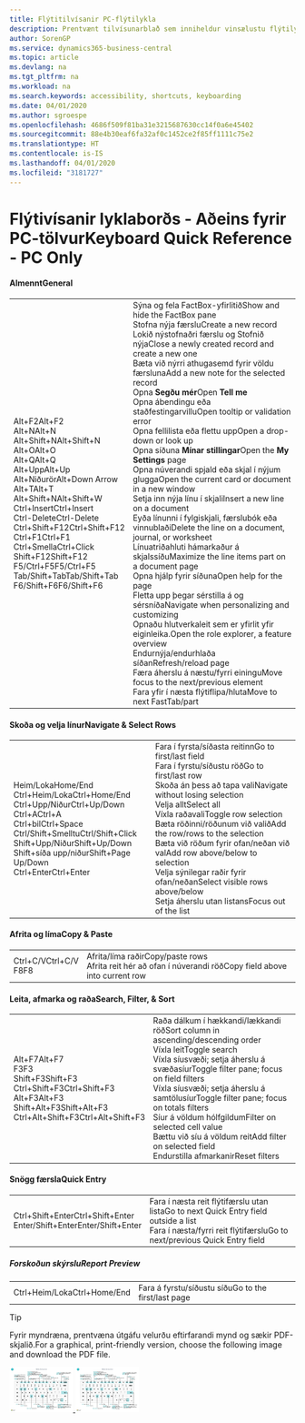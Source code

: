 ```yaml
---
title: Flýtitilvísanir PC-flýtilykla
description: Prentvænt tilvísunarblað sem inniheldur vinsælustu flýtilyklana fyrir tölvunotendur.
author: SorenGP
ms.service: dynamics365-business-central
ms.topic: article
ms.devlang: na
ms.tgt_pltfrm: na
ms.workload: na
ms.search.keywords: accessibility, shortcuts, keyboarding
ms.date: 04/01/2020
ms.author: sgroespe
ms.openlocfilehash: 4686f509f81ba31e3215687630cc14f0a6e45402
ms.sourcegitcommit: 88e4b30eaf6fa32af0c1452ce2f85ff1111c75e2
ms.translationtype: HT
ms.contentlocale: is-IS
ms.lasthandoff: 04/01/2020
ms.locfileid: "3181727"
---
```

# <a name="keyboard-quick-reference---pc-only"></a><span data-ttu-id="eea9c-103">Flýtivísanir lyklaborðs - Aðeins fyrir PC-tölvur</span><span class="sxs-lookup"><span data-stu-id="eea9c-103">Keyboard Quick Reference - PC Only</span></span>

#### <a name="general"></a><span data-ttu-id="eea9c-104">Almennt</span><span class="sxs-lookup"><span data-stu-id="eea9c-104">General</span></span>
|||  
|-|-|
|<span data-ttu-id="eea9c-105">Alt+F2</span><span class="sxs-lookup"><span data-stu-id="eea9c-105">Alt+F2</span></span><br /><span data-ttu-id="eea9c-106">Alt+N</span><span class="sxs-lookup"><span data-stu-id="eea9c-106">Alt+N</span></span><br /><span data-ttu-id="eea9c-107">Alt+Shift+N</span><span class="sxs-lookup"><span data-stu-id="eea9c-107">Alt+Shift+N</span></span><br /><span data-ttu-id="eea9c-108">Alt+O</span><span class="sxs-lookup"><span data-stu-id="eea9c-108">Alt+O</span></span><br /><span data-ttu-id="eea9c-109">Alt+Q</span><span class="sxs-lookup"><span data-stu-id="eea9c-109">Alt+Q</span></span><br /><span data-ttu-id="eea9c-110">Alt+Upp</span><span class="sxs-lookup"><span data-stu-id="eea9c-110">Alt+Up</span></span><br /><span data-ttu-id="eea9c-111">Alt+Niðurör</span><span class="sxs-lookup"><span data-stu-id="eea9c-111">Alt+Down Arrow</span></span><br /><span data-ttu-id="eea9c-112">Alt+T</span><span class="sxs-lookup"><span data-stu-id="eea9c-112">Alt+T</span></span><br /><span data-ttu-id="eea9c-113">Alt+Shift+N</span><span class="sxs-lookup"><span data-stu-id="eea9c-113">Alt+Shift+W</span></span><br /><span data-ttu-id="eea9c-114">Ctrl+Insert</span><span class="sxs-lookup"><span data-stu-id="eea9c-114">Ctrl+Insert</span></span><br /><span data-ttu-id="eea9c-115">Ctrl-Delete</span><span class="sxs-lookup"><span data-stu-id="eea9c-115">Ctrl-Delete</span></span><br /><span data-ttu-id="eea9c-116">Ctrl+Shift+F12</span><span class="sxs-lookup"><span data-stu-id="eea9c-116">Ctrl+Shift+F12</span></span><br /><span data-ttu-id="eea9c-117">Ctrl+F1</span><span class="sxs-lookup"><span data-stu-id="eea9c-117">Ctrl+F1</span></span><br /><span data-ttu-id="eea9c-118">Ctrl+Smella</span><span class="sxs-lookup"><span data-stu-id="eea9c-118">Ctrl+Click</span></span><br /><span data-ttu-id="eea9c-119">Shift+F12</span><span class="sxs-lookup"><span data-stu-id="eea9c-119">Shift+F12</span></span><br /><span data-ttu-id="eea9c-120">F5/Ctrl+F5</span><span class="sxs-lookup"><span data-stu-id="eea9c-120">F5/Ctrl+F5</span></span><br /><span data-ttu-id="eea9c-121">Tab/Shift+Tab</span><span class="sxs-lookup"><span data-stu-id="eea9c-121">Tab/Shift+Tab</span></span><br /><span data-ttu-id="eea9c-122">F6/Shift+F6</span><span class="sxs-lookup"><span data-stu-id="eea9c-122">F6/Shift+F6</span></span><br />|<span data-ttu-id="eea9c-123">Sýna og fela FactBox-yfirlitið</span><span class="sxs-lookup"><span data-stu-id="eea9c-123">Show and hide the FactBox pane</span></span><br /><span data-ttu-id="eea9c-124">Stofna nýja færslu</span><span class="sxs-lookup"><span data-stu-id="eea9c-124">Create a new record</span></span><br /><span data-ttu-id="eea9c-125">Lokið nýstofnaðri færslu og Stofnið nýja</span><span class="sxs-lookup"><span data-stu-id="eea9c-125">Close a newly created record and create a new one</span></span><br /><span data-ttu-id="eea9c-126">Bæta við nýrri athugasemd fyrir völdu færsluna</span><span class="sxs-lookup"><span data-stu-id="eea9c-126">Add a new note for the selected record</span></span><br /><span data-ttu-id="eea9c-127">Opna **Segðu mér**</span><span class="sxs-lookup"><span data-stu-id="eea9c-127">Open **Tell me**</span></span><br /><span data-ttu-id="eea9c-128">Opna ábendingu eða staðfestingarvillu</span><span class="sxs-lookup"><span data-stu-id="eea9c-128">Open tooltip or validation error</span></span><br /><span data-ttu-id="eea9c-129">Opna fellilista eða flettu upp</span><span class="sxs-lookup"><span data-stu-id="eea9c-129">Open a drop-down or look up</span></span><br /><span data-ttu-id="eea9c-130">Opna síðuna **Mínar stillingar**</span><span class="sxs-lookup"><span data-stu-id="eea9c-130">Open the **My Settings** page</span></span><br /><span data-ttu-id="eea9c-131">Opna núverandi spjald eða skjal í nýjum glugga</span><span class="sxs-lookup"><span data-stu-id="eea9c-131">Open the current card or document in a new window</span></span><br /><span data-ttu-id="eea9c-132">Setja inn nýja línu í skjali</span><span class="sxs-lookup"><span data-stu-id="eea9c-132">Insert a new line on a document</span></span><br /><span data-ttu-id="eea9c-133">Eyða línunni í fylgiskjali, færslubók eða vinnublaði</span><span class="sxs-lookup"><span data-stu-id="eea9c-133">Delete the line on a document, journal, or worksheet</span></span><br /><span data-ttu-id="eea9c-134">Línuatriðahluti hámarkaður á skjalssíðu</span><span class="sxs-lookup"><span data-stu-id="eea9c-134">Maximize the line items part on a document page</span></span><br /><span data-ttu-id="eea9c-135">Opna hjálp fyrir síðuna</span><span class="sxs-lookup"><span data-stu-id="eea9c-135">Open help for the page</span></span><br /><span data-ttu-id="eea9c-136">Fletta upp þegar sérstilla á og sérsníða</span><span class="sxs-lookup"><span data-stu-id="eea9c-136">Navigate when personalizing and customizing</span></span><br /><span data-ttu-id="eea9c-137">Opnaðu hlutverkaleit sem er yfirlit yfir eiginleika.</span><span class="sxs-lookup"><span data-stu-id="eea9c-137">Open the role explorer, a feature overview</span></span><br /><span data-ttu-id="eea9c-138">Endurnýja/endurhlaða síðan</span><span class="sxs-lookup"><span data-stu-id="eea9c-138">Refresh/reload page</span></span><br /><span data-ttu-id="eea9c-139">Færa áherslu á næstu/fyrri einingu</span><span class="sxs-lookup"><span data-stu-id="eea9c-139">Move focus to the next/previous element</span></span><br /><span data-ttu-id="eea9c-140">Fara yfir í næsta flýtiflipa/hluta</span><span class="sxs-lookup"><span data-stu-id="eea9c-140">Move to next FastTab/part</span></span>|

#### <a name="navigate--select-rows"></a><span data-ttu-id="eea9c-141">Skoða og velja línur</span><span class="sxs-lookup"><span data-stu-id="eea9c-141">Navigate & Select Rows</span></span>
|||
|-|-|
|<span data-ttu-id="eea9c-142">Heim/Loka</span><span class="sxs-lookup"><span data-stu-id="eea9c-142">Home/End</span></span><br /><span data-ttu-id="eea9c-143">Ctrl+Heim/Loka</span><span class="sxs-lookup"><span data-stu-id="eea9c-143">Ctrl+Home/End</span></span> <br /><span data-ttu-id="eea9c-144">Ctrl+Upp/Niður</span><span class="sxs-lookup"><span data-stu-id="eea9c-144">Ctrl+Up/Down</span></span><br /><span data-ttu-id="eea9c-145">Ctrl+A</span><span class="sxs-lookup"><span data-stu-id="eea9c-145">Ctrl+A</span></span> <br /><span data-ttu-id="eea9c-146">Ctrl+bil</span><span class="sxs-lookup"><span data-stu-id="eea9c-146">Ctrl+Space</span></span><br /><span data-ttu-id="eea9c-147">Ctrl/Shift+Smelltu</span><span class="sxs-lookup"><span data-stu-id="eea9c-147">Ctrl/Shift+Click</span></span><br /><span data-ttu-id="eea9c-148">Shift+Upp/Niður</span><span class="sxs-lookup"><span data-stu-id="eea9c-148">Shift+Up/Down</span></span><br /><span data-ttu-id="eea9c-149">Shift+síða upp/niður</span><span class="sxs-lookup"><span data-stu-id="eea9c-149">Shift+Page Up/Down</span></span><br /><span data-ttu-id="eea9c-150">Ctrl+Enter</span><span class="sxs-lookup"><span data-stu-id="eea9c-150">Ctrl+Enter</span></span>|<span data-ttu-id="eea9c-151">Fara í fyrsta/síðasta reitinn</span><span class="sxs-lookup"><span data-stu-id="eea9c-151">Go to first/last field</span></span><br /><span data-ttu-id="eea9c-152">Fara í fyrstu/síðustu röð</span><span class="sxs-lookup"><span data-stu-id="eea9c-152">Go to first/last row</span></span><br /><span data-ttu-id="eea9c-153">Skoða án þess að tapa vali</span><span class="sxs-lookup"><span data-stu-id="eea9c-153">Navigate without losing selection</span></span><br /><span data-ttu-id="eea9c-154">Velja allt</span><span class="sxs-lookup"><span data-stu-id="eea9c-154">Select all</span></span><br /><span data-ttu-id="eea9c-155">Víxla raðavali</span><span class="sxs-lookup"><span data-stu-id="eea9c-155">Toggle row selection</span></span><br /> <span data-ttu-id="eea9c-156">Bæta röðinni/röðunum við valið</span><span class="sxs-lookup"><span data-stu-id="eea9c-156">Add the row/rows to the selection</span></span><br /><span data-ttu-id="eea9c-157">Bæta við röðum fyrir ofan/neðan við val</span><span class="sxs-lookup"><span data-stu-id="eea9c-157">Add row above/below to selection</span></span><br /><span data-ttu-id="eea9c-158">Velja sýnilegar raðir fyrir ofan/neðan</span><span class="sxs-lookup"><span data-stu-id="eea9c-158">Select visible rows above/below</span></span> <br /><span data-ttu-id="eea9c-159">Setja áherslu utan listans</span><span class="sxs-lookup"><span data-stu-id="eea9c-159">Focus out of the list</span></span>|

#### <a name="copy--paste"></a><span data-ttu-id="eea9c-160">Afrita og líma</span><span class="sxs-lookup"><span data-stu-id="eea9c-160">Copy & Paste</span></span>
|||
|-|-|
|<span data-ttu-id="eea9c-161">Ctrl+C/V</span><span class="sxs-lookup"><span data-stu-id="eea9c-161">Ctrl+C/V</span></span><br /><span data-ttu-id="eea9c-162">F8</span><span class="sxs-lookup"><span data-stu-id="eea9c-162">F8</span></span>|<span data-ttu-id="eea9c-163">Afrita/líma raðir</span><span class="sxs-lookup"><span data-stu-id="eea9c-163">Copy/paste rows</span></span><br /><span data-ttu-id="eea9c-164">Afrita reit hér að ofan í núverandi röð</span><span class="sxs-lookup"><span data-stu-id="eea9c-164">Copy field above into current row</span></span>|

#### <a name="search-filter--sort"></a><span data-ttu-id="eea9c-165">Leita, afmarka og raða</span><span class="sxs-lookup"><span data-stu-id="eea9c-165">Search, Filter, & Sort</span></span>
|||
|-|-|
|<span data-ttu-id="eea9c-166">Alt+F7</span><span class="sxs-lookup"><span data-stu-id="eea9c-166">Alt+F7</span></span><br /><span data-ttu-id="eea9c-167">F3</span><span class="sxs-lookup"><span data-stu-id="eea9c-167">F3</span></span><br /><span data-ttu-id="eea9c-168">Shift+F3</span><span class="sxs-lookup"><span data-stu-id="eea9c-168">Shift+F3</span></span><br /><span data-ttu-id="eea9c-169">Ctrl+Shift+F3</span><span class="sxs-lookup"><span data-stu-id="eea9c-169">Ctrl+Shift+F3</span></span><br /><span data-ttu-id="eea9c-170">Alt+F3</span><span class="sxs-lookup"><span data-stu-id="eea9c-170">Alt+F3</span></span><br /><span data-ttu-id="eea9c-171">Shift+Alt+F3</span><span class="sxs-lookup"><span data-stu-id="eea9c-171">Shift+Alt+F3</span></span><br /><span data-ttu-id="eea9c-172">Ctrl+Alt+Shift+F3</span><span class="sxs-lookup"><span data-stu-id="eea9c-172">Ctrl+Alt+Shift+F3</span></span>|<span data-ttu-id="eea9c-173">Raða dálkum í hækkandi/lækkandi röð</span><span class="sxs-lookup"><span data-stu-id="eea9c-173">Sort column in ascending/descending order</span></span><br /><span data-ttu-id="eea9c-174">Víxla leit</span><span class="sxs-lookup"><span data-stu-id="eea9c-174">Toggle search</span></span><br /><span data-ttu-id="eea9c-175">Víxla síusvæði; setja áherslu á svæðasíur</span><span class="sxs-lookup"><span data-stu-id="eea9c-175">Toggle filter pane; focus on field filters</span></span><br /><span data-ttu-id="eea9c-176">Víxla síusvæði; setja áherslu á samtölusíur</span><span class="sxs-lookup"><span data-stu-id="eea9c-176">Toggle filter pane; focus on totals filters</span></span><br /><span data-ttu-id="eea9c-177">Síur á völdum hólfgildum</span><span class="sxs-lookup"><span data-stu-id="eea9c-177">Filter on selected cell value</span></span><br /><span data-ttu-id="eea9c-178">Bættu við síu á völdum reit</span><span class="sxs-lookup"><span data-stu-id="eea9c-178">Add filter on selected field</span></span><br /><span data-ttu-id="eea9c-179">Endurstilla afmarkanir</span><span class="sxs-lookup"><span data-stu-id="eea9c-179">Reset filters</span></span>|

#### <a name="quick-entry"></a><span data-ttu-id="eea9c-180">Snögg færsla</span><span class="sxs-lookup"><span data-stu-id="eea9c-180">Quick Entry</span></span>
|||
|-|-|
|<span data-ttu-id="eea9c-181">Ctrl+Shift+Enter</span><span class="sxs-lookup"><span data-stu-id="eea9c-181">Ctrl+Shift+Enter</span></span><br /><span data-ttu-id="eea9c-182">Enter/Shift+Enter</span><span class="sxs-lookup"><span data-stu-id="eea9c-182">Enter/Shift+Enter</span></span>|<span data-ttu-id="eea9c-183">Fara í næsta reit flýtifærslu utan lista</span><span class="sxs-lookup"><span data-stu-id="eea9c-183">Go to next Quick Entry field outside a list</span></span><br /><span data-ttu-id="eea9c-184">Fara í næsta/fyrri reit flýtifærslu</span><span class="sxs-lookup"><span data-stu-id="eea9c-184">Go to next/previous Quick Entry field</span></span>|


##### <a name="report-preview"></a><span data-ttu-id="eea9c-185">Forskoðun skýrslu</span><span class="sxs-lookup"><span data-stu-id="eea9c-185">Report Preview</span></span>
|||
|-|-|
|<span data-ttu-id="eea9c-186">Ctrl+Heim/Loka</span><span class="sxs-lookup"><span data-stu-id="eea9c-186">Ctrl+Home/End</span></span>|<span data-ttu-id="eea9c-187">Fara á fyrstu/síðustu síðu</span><span class="sxs-lookup"><span data-stu-id="eea9c-187">Go to the first/last page</span></span>|

> [!TIP]
> <span data-ttu-id="eea9c-188">Fyrir myndræna, prentvæna útgáfu velurðu eftirfarandi mynd og sækir PDF-skjalið.</span><span class="sxs-lookup"><span data-stu-id="eea9c-188">For a graphical, print-friendly version, choose the following image and download the PDF file.</span></span>
>
> <span data-ttu-id="eea9c-189">[ ![](media/keyboard_shortcut_inline.png) ](media/keyboard_shortcuts.pdf)</span><span class="sxs-lookup"><span data-stu-id="eea9c-189">[ ![](media/keyboard_shortcut_inline.png) ](media/keyboard_shortcuts.pdf)</span></span>
